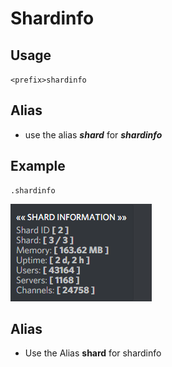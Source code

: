 # Shardinfo

## Usage

`<prefix>shardinfo`

## Alias

* use the alias _**shard**_ for _**shardinfo**_

## Example

```text
.shardinfo
```

![](../../.gitbook/assets/image%20%2869%29.png)

## Alias

* Use the Alias **shard**  for shardinfo

